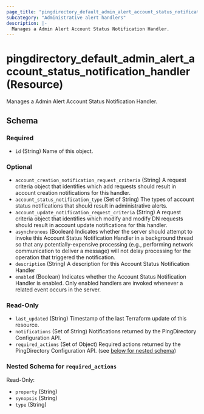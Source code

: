 ```yaml
---
page_title: "pingdirectory_default_admin_alert_account_status_notification_handler Resource - terraform-provider-pingdirectory"
subcategory: "Administrative alert handlers"
description: |-
  Manages a Admin Alert Account Status Notification Handler.
---
```


# pingdirectory_default_admin_alert_account_status_notification_handler (Resource)

Manages a Admin Alert Account Status Notification Handler.



<!-- schema generated by tfplugindocs -->
## Schema

### Required

- `id` (String) Name of this object.

### Optional

- `account_creation_notification_request_criteria` (String) A request criteria object that identifies which add requests should result in account creation notifications for this handler.
- `account_status_notification_type` (Set of String) The types of account status notifications that should result in administrative alerts.
- `account_update_notification_request_criteria` (String) A request criteria object that identifies which modify and modify DN requests should result in account update notifications for this handler.
- `asynchronous` (Boolean) Indicates whether the server should attempt to invoke this Account Status Notification Handler in a background thread so that any potentially-expensive processing (e.g., performing network communication to deliver a message) will not delay processing for the operation that triggered the notification.
- `description` (String) A description for this Account Status Notification Handler
- `enabled` (Boolean) Indicates whether the Account Status Notification Handler is enabled. Only enabled handlers are invoked whenever a related event occurs in the server.

### Read-Only

- `last_updated` (String) Timestamp of the last Terraform update of this resource.
- `notifications` (Set of String) Notifications returned by the PingDirectory Configuration API.
- `required_actions` (Set of Object) Required actions returned by the PingDirectory Configuration API. (see [below for nested schema](#nestedatt--required_actions))

<a id="nestedatt--required_actions"></a>
### Nested Schema for `required_actions`

Read-Only:

- `property` (String)
- `synopsis` (String)
- `type` (String)

